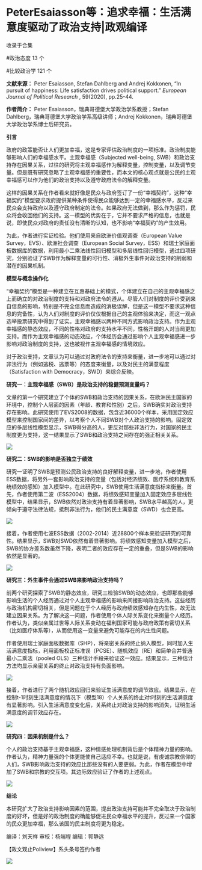# PeterEsaiasson等：追求幸福：生活满意度驱动了政治支持|政观编译


收录于合集

#政治态度 13 个

#比较政治学 121 个

  

**文献来源：** Peter Esaiasson, Stefan Dahlberg and Andrej Kokkonen, “In pursuit of
happiness: Life satisfaction drives political support.” _European Journal of
Political Research_ , 59(2020), pp.25-44.

  

 **作者简介：** Peter Esaiasson，瑞典哥德堡大学政治学系教授；Stefan
Dahlberg，瑞典哥德堡大学政治学系高级讲师；Andrej Kokkonen，瑞典哥德堡大学政治学系博士后研究员。

  

  
  

  

  

  

 **引言**

  

政府的政策能否让人们更加幸福，这是专家评估政治制度的一项标准。政治制度能够影响人们的幸福感水平。主观幸福感（Subjected well-being,
SWB）和政治支持存在因果关系，过往的研究将主观幸福感作为解释变量，控制变量，以及调节变量。但是既有研究忽略了主观幸福感的重要性，而本文的核心观点就是公民的主观幸福感可以作为他们的政治支持以及遵守政府法令的解释变量。

  

这样的因果关系在作者看来就好像是民众与政府签订了一份“幸福契约”，这种“幸福契约”模型要求政府提供某种条件使得民众能够达到一定的幸福感水平，反过来民众会支持政府以及遵守政府制定的法令。如果政府无法做到，那么作为惩罚，民众将会收回他们的支持。这一模型的优势在于，它并不要求严格的信息，也就是说，即使民众对政府的责任没有清晰的认知，也不影响“幸福契约”的产生效用。

  

为此，作者进行实证检验。他们使用来自欧洲价值观调查（European Value Survey，EVS）、欧洲社会调查（European Social
Survey，ESS）和瑞士家庭面板数据库的数据，利用最小二乘法线性回归模型和多层线性回归模型，通过四项研究，分别验证了SWB作为解释变量的可行性、消极外生事件对政治支持的削弱和潜在的因果机制。

  

  

 **模型与概念操作化**

  

“幸福契约”模型是一种建立在互惠基础上的模式，个体建立在自己的主观幸福感之上而确立的对政治制度的支持和对政府法令的遵从。尽管人们对制度的评价受到来自信息的影响，特别是不完全信息而造成的消极误解，但是这一模型不要求这种信息的完备性，认为人们对制度的评价仅仅根据自己的主观体验来决定，而这一观点选举投票研究中得到了证实。主观幸福感以两种不同方式影响政治支持。作为主观幸福感的静态效应，不同的性格对政府的支持水平不同，性格开朗的人对当局更加支持。而作为主观幸福感的动态效应，个体经历会通过影响个人主观幸福感进一步影响对政治制度的支持，这也被视作主观幸福感的情境效应。

  

对于政治支持，文章认为可以通过对政府法令的支持来衡量，进一步地可以通过对非法行为（例如逃税、逃票等）的态度来衡量，以及对民主的满意程度（Satisfaction
with Democracy，SWD）来综合反映。

  

  

 **研究一：主观幸福感（SWB）是政治支持的稳健预测变量吗？**

  

文章的第一个研究建立了个体的SWB和政治支持的因果关系，在欧洲民主国家的环境中，控制个人层面的因素（年龄、教育和性别）之后，SWB确实对政治支持存在影响。此研究使用了EVS2008的数据，包含近36000个样本，采用固定效应模型来控制国家间的差异，以考察个人不同SWB对个人政治支持的影响。固定效应的多层线性模型显示，SWB得分高的人，更反对那些非法行为，对国家的民主制度更为支持，这一结果显示了SWB和政治支持之间存在的强正相关关系。

![](/images/329/2.png)  
  

 **研究二：SWB的影响是否独立于绩效**

  

研究一证明了SWB是预测公民政治支持的良好解释变量，进一步地，作者使用ESS数据，将另外一套影响政治支持的变量（包括对经济绩效、医疗系统和教育系统绩效的感知）加入模型中。在此研究中，SWB使用生活满意度指标来衡量。首先，作者使用第二波（ESS2004）数据，将绩效感知变量加入固定效应多层线性模型中，结果显示，SWB依然对政治支持有着显著影响，SWB水平越高的人，更倾向于遵守法律法规，抵制非法行为，他们的民主满意度（SWD）也会更高。

![](/images/329/3.png)

接着，作者使用七波ESS数据（2002-2014）近28800个样本来验证研究的可靠性。结果显示，SWB对SWD依然有着显著影响。将绩效感知变量加入模型之后，SWB的协方差系数虽然下降，表明二者的效应存在一定的重叠，但是SWB的影响依然是显著的。

![](/images/329/4.png)  
  

 **研究三：外生事件会通过SWB来影响政治支持吗？**

  

前两个研究探索了SWB的静态效应，研究三检验SWB的动态效应，也即那些能够影响生活的个人经历通过对个人主观幸福感的影响来间接影响政治支持。这些经历与政治机构密切相关，但是问题在于个人经历与政府绩效感知存在内生性，故无法建立因果关系。为了解决这一问题，作者使用个体人际关系变化来衡量个人经历。作者认为，类似亲属过世等人际关系变动在福利国家可能与政府政策有密切关系（比如医疗体系等），从而使用这一变量来避免可能存在的内生性问题。

  

作者使用瑞士家庭面板数据库（SHP），将亲密关系的终止纳入模型，同时加入生活满意度指标，利用面板校正标准误（PCSE）、随机效应（RE）和简单合并普通最小二乘法（pooled
OLS）三种估计手段来验证这一效应。结果显示，三种估计方法均显示亲密关系的终止对政治支持有负面影响。

![](/images/329/5.png)

接着，作者进行了两个随机效应回归来验证生活满意度的调节效应。结果显示，在控制t-1时刻生活满意度的情况下（模型18）个人关系的终止对t时刻的生活满意度有显著影响。引入生活满意度变化后，关系终止对政治支持的影响消失，证明生活满意度的调节效应存在。

![](/images/329/6.png)

  

  

 **研究四：因果机制是什么？**  

  

个人的政治支持基于主观幸福感，这种情感处理机制背后是个体精神力量的影响。作者认为，精神力量强的个体更能使自己适应不幸。也就是说，有虔诚宗教信仰的人们，SWB影响政治支持的效应比那些没有的人要更弱。为此，作者在模型中增加了SWB和宗教的交互项。其边际效应验证了作者的上述观点。

![](/images/329/7.png)

  

  

 **结论**

  

本研究扩大了政治支持影响因素的范围，提出政治支持可能并不完全取决于政治制度的好坏，但是好的政治制度的确能够促进民众幸福水平的提升，反过来一个国家的民众更加幸福，那么该国的民主制度将更为稳定。

  

编译：刘天祥 审校：杨端程 编辑：郭静远

【政文观止Poliview】系头条号签约作者

  

![](/images/329/8.jpeg)

  

